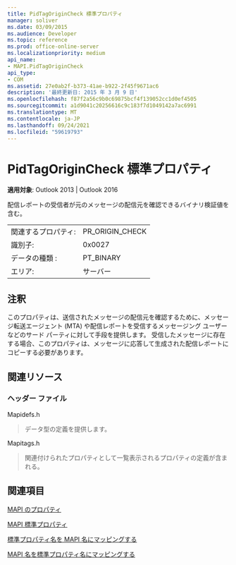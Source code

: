 ```yaml
---
title: PidTagOriginCheck 標準プロパティ
manager: soliver
ms.date: 03/09/2015
ms.audience: Developer
ms.topic: reference
ms.prod: office-online-server
ms.localizationpriority: medium
api_name:
- MAPI.PidTagOriginCheck
api_type:
- COM
ms.assetid: 27e0ab2f-b373-41ae-b922-2f45f9671ac6
description: '最終更新日: 2015 年 3 月 9 日'
ms.openlocfilehash: f87f2a56c9b0c69875bcf4f139052cc1d0ef4505
ms.sourcegitcommit: a1d9041c20256616c9c183f7d1049142a7ac6991
ms.translationtype: MT
ms.contentlocale: ja-JP
ms.lasthandoff: 09/24/2021
ms.locfileid: "59619793"
---
```

# <a name="pidtagorigincheck-canonical-property"></a>PidTagOriginCheck 標準プロパティ

  
  
**適用対象**: Outlook 2013 | Outlook 2016 
  
配信レポートの受信者が元のメッセージの配信元を確認できるバイナリ検証値を含む。
  
|||
|:-----|:-----|
|関連するプロパティ:  <br/> |PR_ORIGIN_CHECK  <br/> |
|識別子:  <br/> |0x0027  <br/> |
|データの種類 :   <br/> |PT_BINARY  <br/> |
|エリア:  <br/> |サーバー  <br/> |
   
## <a name="remarks"></a>注釈

このプロパティは、送信されたメッセージの配信元を確認するために、メッセージ転送エージェント (MTA) や配信レポートを受信するメッセージング ユーザーなどのサード パーティに対して手段を提供します。 受信したメッセージに存在する場合、このプロパティは、メッセージに応答して生成された配信レポートにコピーする必要があります。
  
## <a name="related-resources"></a>関連リソース

### <a name="header-files"></a>ヘッダー ファイル

Mapidefs.h
  
> データ型の定義を提供します。
    
Mapitags.h
  
> 関連付けられたプロパティとして一覧表示されるプロパティの定義が含まれる。
    
## <a name="see-also"></a>関連項目



[MAPI のプロパティ](mapi-properties.md)
  
[MAPI 標準プロパティ](mapi-canonical-properties.md)
  
[標準プロパティ名を MAPI 名にマッピングする](mapping-canonical-property-names-to-mapi-names.md)
  
[MAPI 名を標準プロパティ名にマッピングする](mapping-mapi-names-to-canonical-property-names.md)

